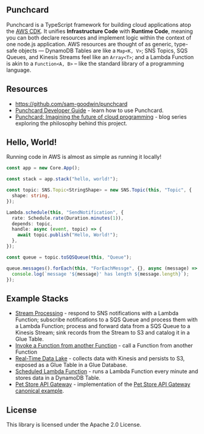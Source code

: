## Punchcard

Punchcard is a TypeScript framework for building cloud applications atop the [AWS CDK](https://github.com/aws/aws-cdk). It unifies **Infrastructure Code** with **Runtime Code**, meaning you can both declare resources and implement logic within the context of one node.js application. AWS resources are thought of as generic, type-safe objects — DynamoDB Tables are like a `Map<K, V>`; SNS Topics, SQS Queues, and Kinesis Streams feel like an `Array<T>`; and a Lambda Function is akin to a `Function<A, B>` – like the standard library of a programming language.

## Resources

- https://github.com/sam-goodwin/punchcard
- [Punchcard Developer Guide](https://github.com/sam-goodwin/punchcard/blob/master/docs/index.md) - learn how to use Punchcard.
- [Punchcard: Imagining the future of cloud programming](https://bit.ly/punchcard-cdk) - blog series exploring the philosophy behind this project.

## Hello, World!

Running code in AWS is almost as simple as running it locally!

```ts
const app = new Core.App();

const stack = app.stack("hello, world!");

const topic: SNS.Topic<StringShape> = new SNS.Topic(this, "Topic", {
  shape: string,
});

Lambda.schedule(this, "SendNotification", {
  rate: Schedule.rate(Duration.minutes(1)),
  depends: topic,
  handle: async (event, topic) => {
    await topic.publish("Hello, World!");
  },
});

const queue = topic.toSQSQueue(this, "Queue");

queue.messages().forEach(this, "ForEachMessge", {}, async (message) => {
  console.log(`message '${message}' has length ${message.length}`);
});
```

## Example Stacks

- [Stream Processing](https://github.com/sam-goodwin/punchcard/blob/master/examples/lib/stream-processing.ts) - respond to SNS notifications with a Lambda Function; subscribe notifications to a SQS Queue and process them with a Lambda Function; process and forward data from a SQS Queue to a Kinesis Stream; sink records from the Stream to S3 and catalog it in a Glue Table.
- [Invoke a Function from another Function](https://github.com/sam-goodwin/punchcard/blob/master/examples/lib/invoke-function.ts) - call a Function from another Function
- [Real-Time Data Lake](https://github.com/sam-goodwin/punchcard/blob/master/examples/lib/data-lake.ts) - collects data with Kinesis and persists to S3, exposed as a Glue Table in a Glue Database.
- [Scheduled Lambda Function](https://github.com/sam-goodwin/punchcard/blob/master/examples/lib/scheduled-function.ts) - runs a Lambda Function every minute and stores data in a DynamoDB Table.
- [Pet Store API Gateway](https://github.com/sam-goodwin/punchcard/blob/master/examples/lib/pet-store-apigw.ts) - implementation of the [Pet Store API Gateway canonical example](https://docs.aws.amazon.com/apigateway/latest/developerguide/api-gateway-create-api-from-example.html).

## License

This library is licensed under the Apache 2.0 License.
